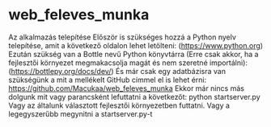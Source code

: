 # web_feleves_munka
Az alkalmazás telepítése
Először is szükséges hozzá a Python nyelv telepítése, amit a következő oldalon lehet letölteni: (https://www.python.org)
Ezután szükség van a Bottle nevű Python könyvtárra (Erre csak akkor, ha a fejlesztői környezet megmakacsolja magát és nem szeretné importálni): (https://bottlepy.org/docs/dev/)
És már csak egy adatbázisra van szükségünk a mit a mellékelt GitHub címmel el is lehet érni:
https://github.com/Macukaa/web_feleves_munka
Ekkor már nincs más dolgunk mit vagy parancsként lefuttatni a következőt:
python startserver.py
Vagy az általunk választott fejlesztői környezetben futtatni.
Vagy a legegyszerűbb megynitni a startserver.py-t
